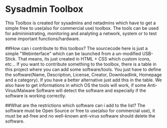 # Sysadmin Toolbox
This Toolbox is created for sysadmins and netadmins which have to get a simple free to use(also for commercial use) toolbox. The tools can be used for admininistrating, monitoring and analyting a network, system or to test some important functions/hardware.


##How can i contribute to this toolbox?
The sourcecode here is just a simple "Webinterface" which can be launched from a un-modified USB-Stick. That means, its just created in HTML + CSS which custom icons, etc...
If you want to contribute something to the toolbox, there is a table in this project where you can add some software/tools. You just have to define the software(Name, Description, License, Creator, Downloadlink, Homepage and a category).
If you have a better alternative just add this in the table. We also have to get informations in which OS the tools will work, if some Anti-Virus/Malware Software will detect the software and especially if the software is working correctly.


##What are the restrictions which software can i add to the list?
The software must be Open Source or free to use(also for commercial use), it must be ad-free and no well-known anti-virus software should delete the software.
